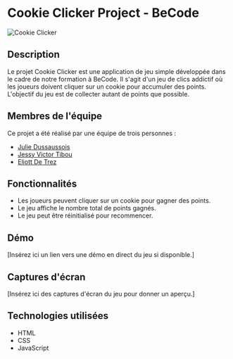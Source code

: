 # Cookie Clicker Project - BeCode

![Cookie Clicker](cookie_clicker.png)

## Description

Le projet Cookie Clicker est une application de jeu simple développée dans le cadre de notre formation à BeCode. Il s'agit d'un jeu de clics addictif où les joueurs doivent cliquer sur un cookie pour accumuler des points. L'objectif du jeu est de collecter autant de points que possible.

## Membres de l'équipe

Ce projet a été réalisé par une équipe de trois personnes :

- [Julie Dussaussois](https://github.com/julie1030)
- [Jessy Victor Tibou](https://github.com/Onyx3O6)
- [Eliott De Trez](https://github.com/Eliott27)
  
## Fonctionnalités

- Les joueurs peuvent cliquer sur un cookie pour gagner des points.
- Le jeu affiche le nombre total de points gagnés.
- Le jeu peut être réinitialisé pour recommencer.

## Démo

[Insérez ici un lien vers une démo en direct du jeu si disponible.]

## Captures d'écran

[Insérez ici des captures d'écran du jeu pour donner un aperçu.]

## Technologies utilisées

- HTML
- CSS
- JavaScript
